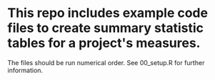 # This repo includes example code files to create summary statistic tables for a project's measures.
The files should be run numerical order.
See 00_setup.R for further information.
